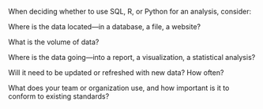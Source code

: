When deciding whether to use SQL, R, or Python for an analysis, consider:

Where is the data located—in a database, a file, a website?

What is the volume of data?

Where is the data going—into a report, a visualization, a statistical analysis?

Will it need to be updated or refreshed with new data? How often?

What does your team or organization use, and how important is it to conform to existing standards?
